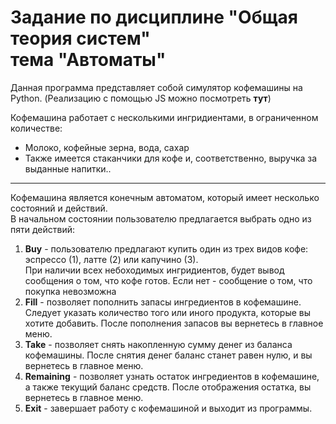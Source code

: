 <h1>Задание по дисциплине "Общая теория систем" 
<br> тема "Автоматы" </h1>
 
 Данная программа представляет собой симулятор кофемашины на Python. (Реализацию  с помощью JS можно посмотреть <b>тут</b>)

Кофемашина работает с несколькими ингридиентами, в ограниченном количестве: 
<ul>
  <li>Молоко, кофейные зерна, вода, сахар</li>
  <li>Также имеется стаканчики для кофе и, соответственно, выручка за выданные напитки..</li>
</ul>

---


Кофемашина является конечным автоматом, который имеет несколько состояний и действий. 
<br>В начальном состоянии пользователю предлагается выбрать одно из пяти действий:

1. <b>Buy</b> - пользователю предлагают купить один из трех видов кофе: эспрессо (1), латте (2) или капучино (3).
<br> При наличии всех небоходимых ингридиентов, будет вывод сообщения о том, что кофе готов. Если нет - сообщение о том, что покупка невозможна
2. <b>Fill</b> -  позволяет пополнить запасы ингредиентов в кофемашине.
<br> Следует указать количество того или иного продукта, которые вы хотите добавить. После пополнения запасов вы вернетесь в главное меню.
3. <b>Take</b> - позволяет снять накопленную сумму денег из баланса кофемашины. После снятия денег баланс станет равен нулю, и вы вернетесь в главное меню.
4. <b>Remaining</b> - позволяет узнать остаток ингредиентов в кофемашине, а также текущий баланс средств. После отображения остатка, вы вернетесь в главное меню.
5. <b>Exit</b> - завершает работу с кофемашиной и выходит из программы.
